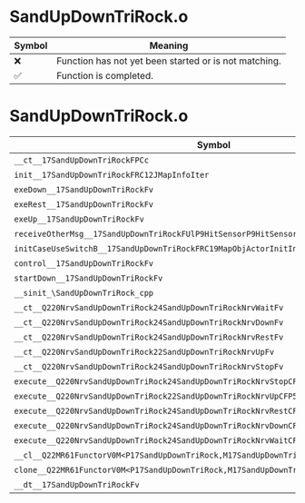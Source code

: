 # SandUpDownTriRock.o
| Symbol | Meaning 
| ------------- | ------------- 
| :x: | Function has not yet been started or is not matching. 
| :white_check_mark: | Function is completed. 


# SandUpDownTriRock.o
| Symbol | Decompiled? |
| ------------- | ------------- |
| `__ct__17SandUpDownTriRockFPCc` | :x: |
| `init__17SandUpDownTriRockFRC12JMapInfoIter` | :x: |
| `exeDown__17SandUpDownTriRockFv` | :x: |
| `exeRest__17SandUpDownTriRockFv` | :x: |
| `exeUp__17SandUpDownTriRockFv` | :x: |
| `receiveOtherMsg__17SandUpDownTriRockFUlP9HitSensorP9HitSensor` | :x: |
| `initCaseUseSwitchB__17SandUpDownTriRockFRC19MapObjActorInitInfo` | :x: |
| `control__17SandUpDownTriRockFv` | :x: |
| `startDown__17SandUpDownTriRockFv` | :x: |
| `__sinit_\SandUpDownTriRock_cpp` | :x: |
| `__ct__Q220NrvSandUpDownTriRock24SandUpDownTriRockNrvWaitFv` | :x: |
| `__ct__Q220NrvSandUpDownTriRock24SandUpDownTriRockNrvDownFv` | :x: |
| `__ct__Q220NrvSandUpDownTriRock24SandUpDownTriRockNrvRestFv` | :x: |
| `__ct__Q220NrvSandUpDownTriRock22SandUpDownTriRockNrvUpFv` | :x: |
| `__ct__Q220NrvSandUpDownTriRock24SandUpDownTriRockNrvStopFv` | :x: |
| `execute__Q220NrvSandUpDownTriRock24SandUpDownTriRockNrvStopCFP5Spine` | :x: |
| `execute__Q220NrvSandUpDownTriRock22SandUpDownTriRockNrvUpCFP5Spine` | :x: |
| `execute__Q220NrvSandUpDownTriRock24SandUpDownTriRockNrvRestCFP5Spine` | :x: |
| `execute__Q220NrvSandUpDownTriRock24SandUpDownTriRockNrvDownCFP5Spine` | :x: |
| `execute__Q220NrvSandUpDownTriRock24SandUpDownTriRockNrvWaitCFP5Spine` | :x: |
| `__cl__Q22MR61FunctorV0M<P17SandUpDownTriRock,M17SandUpDownTriRockFPCvPv_v>CFv` | :x: |
| `clone__Q22MR61FunctorV0M<P17SandUpDownTriRock,M17SandUpDownTriRockFPCvPv_v>CFP7JKRHeap` | :x: |
| `__dt__17SandUpDownTriRockFv` | :x: |

